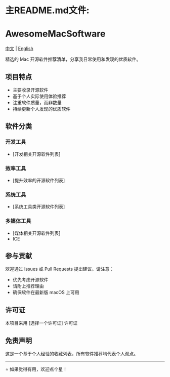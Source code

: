 # 主README.md文件:

# AwesomeMacSoftware
[中文](README.md) | [English](README_EN.md)

精选的 Mac 开源软件推荐清单，分享我日常使用和发现的优质软件。

## 项目特点

- 主要收录开源软件
- 基于个人实际使用体验推荐
- 注重软件质量，而非数量
- 持续更新个人发现的优质软件

## 软件分类

### 开发工具
- [开发相关开源软件列表]

### 效率工具
- [提升效率的开源软件列表]

### 系统工具
- [系统工具类开源软件列表]


### 多媒体工具
- [媒体相关开源软件列表]
- ICE

## 参与贡献

欢迎通过 Issues 或 Pull Requests 提出建议。请注意：
- 优先考虑开源软件
- 请附上推荐理由
- 确保软件在最新版 macOS 上可用

## 许可证

本项目采用 [选择一个许可证] 许可证

## 免责声明

这是一个基于个人经验的收藏列表，所有软件推荐均代表个人观点。

---

⭐️ 如果觉得有用，欢迎点个星！